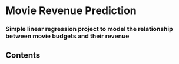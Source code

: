 # Movie Revenue Prediction
### Simple linear regression project to model the relationship between movie budgets and their revenue

## Contents
